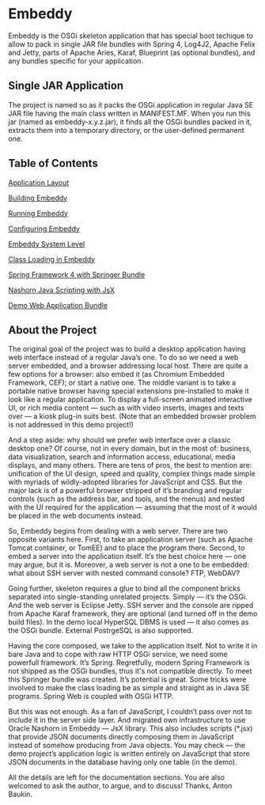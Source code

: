 # Embeddy

Embeddy is the OSGi skeleton application that has special boot techique
to allow to pack in single JAR file bundles with Spring 4, Log4J2,
Apache Felix and Jetty, parts of Apache Aries, Karaf, Blueprint (as
optional bundles), and any bundles specific for your application.


## Single JAR Application

The project is named so as it packs the OSGi application in regular
Java SE JAR file having the main class written in
MANIFEST.MF. When you run this jar (named as embeddy-x.y.z.jar),
it finds all the OSGi bundles packed in it, extracts them
into a temporary directory, or the user-defined permanent one.


## Table of Contents

[Application Layout](docs/layout.md)

[Building Embeddy](docs/build.md)

[Running Embeddy](docs/run.md)

[Configuring Embeddy](docs/config.md)

[Embeddy System Level](docs/system.md)

[Class Loading in Embeddy](docs/class-loading.md)

[Spring Framework 4 with Springer Bundle](docs/springer.md)

[Nashorn Java Scripting with JsX](docs/jsx.md)

[Demo Web Application Bundle](docs/webapp.md)


## About the Project

The original goal of the project was to build a desktop application having
web interface instead of a regular Java’s one. To do so we need a web server
embedded, and a browser addressing local host. There are quite a few options
for a browser: also embed it (as Chromium Embedded Framework, CEF); or start
a native one. The middle variant is to take a portable native browser having
special extensions pre-installed to make it look like a regular application.
To display a full-screen animated interactive UI, or rich media content —
such as with video inserts, images and texts over — a kiosk plug-in suits
best. (Note that an embedded browser problem is not addressed
in this demo project!)

And a step aside: why should we prefer web interface over a classic desktop
one? Of course, not in every domain, but in the most of: business, data
visualization, search and information access, educational, media displays,
and many others. There are tens of pros, the best to mention are:
unification of the UI design, speed and quality, complex things made
simple with myriads of wildly-adopted libraries for JavaScript and CSS.
But the major lack is of a powerful browser stripped of it’s branding
and regular controls (such as the address bar, and tools, and the menus)
and nested with the UI required for the application — assuming that
the most of it would be placed in the web documents instead.

So, Embeddy begins from dealing with a web server. There are two opposite
variants here. First, to take an application server (such as Apache Tomcat
container, or TomEE) and to place the program there. Second, to embed a
server into the application itself. It’s the best choice here — one may
argue, but it is. Moreover, a web server is not a one to be embedded: what
about SSH server with nested command console? FTP, WebDAV?

Going further, skeleton requires a glue to bind all the component bricks
separated into single-standing unrelated projects. Simply — it’s the OSGi.
And the web server is Eclipse Jetty. SSH server and the console are ripped
from Apache Karaf framework, they are optional (and turned off in the demo
build files). In the demo local HyperSQL DBMS is used — it also comes as
the OSGi bundle. External PostrgeSQL is also supported.

Having the core composed, we take to the application itself. Not to write
it in bare Java and to cope with raw HTTP OSGi service, we need some
powerfull framework. It’s Spring. Regretfully, modern Spring Framework
is not shipped as the OSGi bundles, thus it's not compatible directly.
To meet this Springer bundle was created. It’s potential is great. Some
tricks were involved to make the class loading be as simple and straight
as in Java SE programs. Spring Web is coupled with OSGi HTTP.

But this was not enough. As a fan of JavaScript, I couldn’t pass over not to
include it in the server side layer. And migrated own infrastructure to use
Oracle Nashorn in Embeddy — JsX library. This also includes scripts (*.jsx)
that provide JSON documents directly composing them in JavaScript instead of
somehow producing from Java objects. You may check — the demo project’s
application logic is written entirely on JavaScript that store JSON
documents in the database having only one table (in the demo).

All the details are left for the documentation sections. You are also
welcomed to ask the author, to argue, and to discuss!
Thanks, Anton Baukin.

